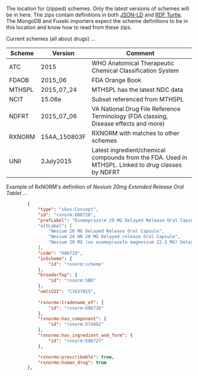 The location for (zipped) schemes. Only the latest versions of schemes will be in here. The zips contain definitions in both [JSON-LD](http://www.w3.org/TR/json-ld/) and [RDF Turtle](http://www.w3.org/TR/turtle/). The MongoDB and Fuseki importers expect the scheme definitions to be in this location and know how to read from these zips.

Current schemes (all about drugs) ...

Scheme | Version | Comment
--- | --- | --- 
ATC | 2015 | WHO Anatomical Therapeutic Chemical Classification System
FDAOB | 2015_06 | FDA Orange Book
MTHSPL | 2015_07_24 | MTHSPL has the latest NDC data
NCIT | 15.06e | Subset referenced from MTHSPL
NDFRT | 2015_07_06 | VA National Drug File Reference Terminology (FDA classing, Disease effects and more)
RXNORM | 15AA_150803F | RXNORM with matches to other schemes
UNII | 2July2015 | Latest ingredient/chemical compounds from the FDA. Used in MTHSPL. Linked to drug classes by NDFRT

Example of RxNORM's definition of _Nexium 20mg Extended Release Oral Tablet_ ...

```json
        {
            "type": "skos:Concept",
            "id": "rxnorm:606728",
            "prefLabel": "Esomeprazole 20 MG Delayed Release Oral Capsule [Nexium]"
            "altLabel": [
                "Nexium 20 MG Delayed Release Oral Capsule",
                "Nexium 24 HR 20 MG Delayed release Oral Capsule",
                "Nexium 20 MG (as esomeprazole magnesium 22.3 MG) Delayed Release Oral Capsule"
            ],
            "code": "606728",
            "inScheme": {
                "id": "rxnorm:scheme"
            },
            "broaderTop": {
                "id": "rxnorm:SBD"
            },
            "umlsCUI": "C1637815",
                        
            "rxnormo:tradename_of": {
                "id": "rxnorm:606726"
            },
            "rxnormo:has_component": {
                "id": "rxnorm:574982"
            },
            "rxnormo:has_ingredient_and_form": {
                "id": "rxnorm:606727"
            },

            "rxnormo:prescribable": true,
            "rxnormo:human_drug": true
        },
```

